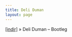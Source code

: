 ```yaml
---
title: Deli Duman
layout: page
---
```


<a href="https://cloud.mail.ru/public/a288b8fcc2a6%2FDeli%20Duman%20-%20Bootleg%2F" target="_blank">[indir]</a>  »  Deli Duman &#8211; Bootleg